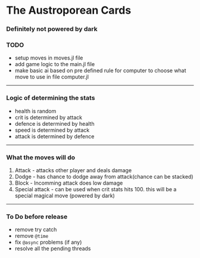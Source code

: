 # The Austroporean Cards

### Definitely not powered by dark

### TODO
- setup moves in moves.jl file
- add game logic to the main.jl file 
- make basic ai based on pre defined rule for computer to choose what move to use in file computer.jl

---

### Logic of determining the stats
- health is random
- crit is determined by attack    
- defence is determined by health
- speed is determined by attack
- attack is determined by defence

---

### What the moves will do
1. Attack - attacks other player and deals damage
2. Dodge - has chance to dodge away from attack(chance can be stacked)
3. Block - Incomming attack does low damage 
4. Special attack - can be used when crit stats hits 100. this will be a special magical move (powered by dark) <!--Dark nagic will make special attack :evil:--> 
---

### To Do before release
- remove try catch
- remove `@time`
- fix `@async` problems (if any)
- resolve all the pending threads